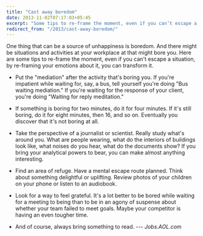 ```yaml
---
title: "Cast away boredom"
date: 2013-11-02T07:17:03+05:45
excerpt: "Some tips to re-frame the moment, even if you can’t escape a situation, by re-framing your emotions about it, you can transform it."
redirect_from: "/2013/cast-away-boredom/"
---
```


One thing that can be a source of unhappiness is boredom. And there might be situations and activities at your workplace at that might bore you. Here are some tips to re-frame the moment, even if you can't escape a situation, by re-framing your emotions about it, you can transform it.

* Put the "mediation" after the activity that's boring you. If you're impatient while waiting for, say, a bus, tell yourself you're doing "Bus waiting mediation." If you're waiting for the response of your client, you're doing "Waiting for reply meditation."

* If something is boring for two minutes, do it for four minutes. If it's still boring, do it for eight minutes, then 16, and so on. Eventually you discover that it's not boring at all.

* Take the perspective of a journalist or scientist. Really study what's around you. What are people wearing, what do the interiors of buildings look like, what noises do you hear, what do the documents show? If you bring your analytical powers to bear, you can make almost anything interesting.

* Find an area of refuge. Have a mental escape route planned. Think about something delightful or uplifting. Review photos of your children on your phone or listen to an audiobook.

* Look for a way to feel grateful. It's a lot better to be bored while waiting for a meeting to being than to be in an agony of suspense about whether your team failed to meet goals. Maybe your competitor is having an even tougher time.

* And of course, always bring something to read. --- *Jobs.AOL.com*
